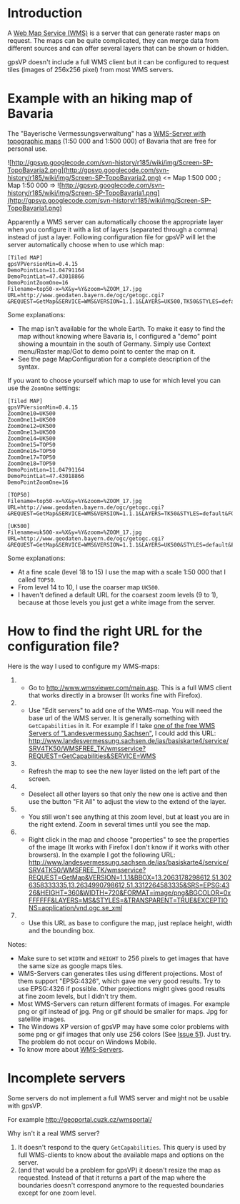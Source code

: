 # Introduction #

A [Web Map Service (WMS)](http://en.wikipedia.org/wiki/Web_Map_Service) is a server that can generate raster maps on request. The maps can be quite complicated, they can merge data from different sources and can offer several layers that can be shown or hidden.

gpsVP doesn't include a full WMS client but it can be configured to request tiles (images of 256x256 pixel) from most WMS servers.


# Example with an hiking map of Bavaria #

The "Bayerische Vermessungsverwaltung" has a [WMS-Server with topographic maps](http://www.gdi.bayern.de/Geowebdienste/geowebdienste.htm) (1:50 000 and 1:500 000) of Bavaria that are free for personal use.


![http://gpsvp.googlecode.com/svn-history/r185/wiki/img/Screen-SP-TopoBavaria2.png](http://gpsvp.googlecode.com/svn-history/r185/wiki/img/Screen-SP-TopoBavaria2.png)
<= Map 1:500 000  ;  Map 1:50 000 =>
![http://gpsvp.googlecode.com/svn-history/r185/wiki/img/Screen-SP-TopoBavaria1.png](http://gpsvp.googlecode.com/svn-history/r185/wiki/img/Screen-SP-TopoBavaria1.png)

Apparently a WMS server can automatically choose the appropriate layer when you
configure it with a list of layers (separated through a comma) instead
of just a layer. Following configuration file for gpsVP will let the server automatically choose when to use which map:
```
[Tiled MAP]
gpsVPVersionMin=0.4.15
DemoPointLon=11.04791164
DemoPointLat=47.43018866
DemoPointZoomOne=16
Filename=top50-x=%X&y=%Y&zoom=%ZOOM_17.jpg
URL=http://www.geodaten.bayern.de/ogc/getogc.cgi?&REQUEST=GetMap&SERVICE=WMS&VERSION=1.1.1&LAYERS=UK500,TK50&STYLES=default&FORMAT=image/jpeg&BGCOLOR=0xFFFFFF&TRANSPARENT=TRUE&SRS=EPSG:4326&BBOX=%LONG1,%LAT1,%LONG2,%LAT2&WIDTH=256&HEIGHT=256&reaspect=false
```

Some explanations:
  * The map isn't available for the whole Earth. To make it easy to find the map without knowing where Bavaria is, I configured a "demo" point showing a mountain in the south of Germany. Simply use Context menu/Raster map/Got to demo point to center the map on it.
  * See the page MapConfiguration for a complete description of the syntax.


If you want to choose yourself which map to use for which level you can use the `ZoomOne` settings:
```
[Tiled MAP]
gpsVPVersionMin=0.4.15
ZoomOne10=UK500
ZoomOne11=UK500
ZoomOne12=UK500
ZoomOne13=UK500
ZoomOne14=UK500
ZoomOne15=TOP50
ZoomOne16=TOP50
ZoomOne17=TOP50
ZoomOne18=TOP50
DemoPointLon=11.04791164
DemoPointLat=47.43018866
DemoPointZoomOne=16

[TOP50]
Filename=top50-x=%X&y=%Y&zoom=%ZOOM_17.jpg
URL=http://www.geodaten.bayern.de/ogc/getogc.cgi?&REQUEST=GetMap&SERVICE=WMS&VERSION=1.1.1&LAYERS=TK50&STYLES=default&FORMAT=image/jpeg&BGCOLOR=0xFFFFFF&TRANSPARENT=TRUE&SRS=EPSG:4326&BBOX=%LONG1,%LAT1,%LONG2,%LAT2&WIDTH=256&HEIGHT=256&reaspect=false

[UK500]
Filename=uk500-x=%X&y=%Y&zoom=%ZOOM_17.jpg
URL=http://www.geodaten.bayern.de/ogc/getogc.cgi?&REQUEST=GetMap&SERVICE=WMS&VERSION=1.1.1&LAYERS=UK500&STYLES=default&FORMAT=image/jpeg&BGCOLOR=0xFFFFFF&TRANSPARENT=TRUE&SRS=EPSG:4326&BBOX=%LONG1,%LAT1,%LONG2,%LAT2&WIDTH=256&HEIGHT=256&reaspect=false
```

Some explanations:
  * At a fine scale (level 18 to 15) I use the map with a scale 1:50 000 that I called `TOP50`.
  * From level 14 to 10, I use the coarser map `UK500`.
  * I haven't defined a default URL for the coarsest zoom levels (9 to 1), because at those levels you just get a white image from the server.


# How to find the right URL for the configuration file? #

Here is the way I used to configure my WMS-maps:
  1. - Go to http://www.wmsviewer.com/main.asp. This is a full WMS client that works directly in a browser (It works fine with Firefox).
  1. - Use "Edit servers" to add one of the WMS-map. You will need the base url of the WMS server. It is generally something with `GetCapabilities` in it. For example if I take [one of the free WMS Servers of "Landesvermessung Sachsen"](http://www.landesvermessung.sachsen.de/ias/basiskarte4/service/register), I could add this URL: http://www.landesvermessung.sachsen.de/ias/basiskarte4/service/SRV4TK50/WMSFREE_TK/wmsservice?REQUEST=GetCapabilities&SERVICE=WMS
  1. - Refresh the map to see the new layer listed on the left part of the screen.
  1. - Deselect all other layers so that only the new one is active and then use the button "Fit All" to adjust the view to the extend of the layer.
  1. - You still won't see anything at this zoom level, but at least you are in the right extend. Zoom in several times until you see the map.
  1. - Right click in the map and choose "properties" to see the properties of the image (It works with Firefox I don't know if it works with other browsers). In the example I got the following URL: http://www.landesvermessung.sachsen.de/ias/basiskarte4/service/SRV4TK50/WMSFREE_TK/wmsservice?REQUEST=GetMap&VERSION=1.1.1&BBOX=13.2063178298612,51.3026358333335,13.2634990798612,51.3312264583335&SRS=EPSG:4326&HEIGHT=360&WIDTH=720&FORMAT=image/png&BGCOLOR=0xFFFFFF&LAYERS=MS&STYLES=&TRANSPARENT=TRUE&EXCEPTIONS=application/vnd.ogc.se_xml
  1. - Use this URL as base to configure the map, just replace height, width and the bounding box.

Notes:
  * Make sure to set `WIDTH` and `HEIGHT` to 256 pixels to get images that have the same size as google maps tiles.
  * WMS-Servers can generates tiles using different projections. Most of them support "EPSG:4326", which gave me very good results. Try to use EPSG:4326 if possible. Other projections might gives good results at fine zoom levels, but I didn't try them.
  * Most WMS-Servers can return different formats of images. For example png or gif instead of jpg. Png or gif should be smaller for maps. Jpg for satellite images.
  * The Windows XP version of gpsVP may have some color problems with some png or gif images that only use 256 colors (See [Issue 51](https://code.google.com/p/gpsvp/issues/detail?id=51)). Just try. The problem do not occur on Windows Mobile.
  * To know more about [WMS-Servers](http://www.mapbender.org/OGC_WMS).

# Incomplete servers #

Some servers do not implement a full WMS server and might not be usable with gpsVP.

For example http://geoportal.cuzk.cz/wmsportal/

Why isn't it a real WMS server?
  1. It doesn't respond to the query `GetCapabilities`. This query is used by full WMS-clients to know about the available maps and options on the server.
  1. (and that would be a problem for gpsVP) it doesn't resize the map as requested. Instead of that it returns a part of the map where the boundaries doesn't correspond anymore to the requested boundaries except for one zoom level.